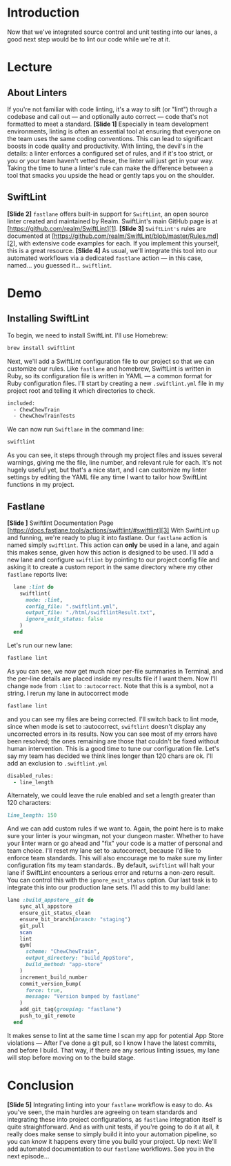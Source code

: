 # Introduction
Now that we've integrated source control and unit testing into our lanes, a good next step would be to lint our code while we're at it. 
# Lecture
## About Linters
If you're not familiar with code linting, it's a way to sift (or "lint") through a codebase and call out — and optionally auto correct — code that's not formatted to meet a standard. 
**[Slide 1]** 
Especially in team development environments, linting is often an essential tool at ensuring that everyone on the team uses the same coding conventions. This can lead to significant boosts in code quality and productivity. 
With linting, the devil's in the details: a linter enforces a configured set of rules, and if it's too strict, or you or your team haven't vetted these, the linter will just get in your way. Taking the time to tune a linter's rule can make the difference between a tool that smacks you upside the head or gently taps you on the shoulder. 
## SwiftLint
**[Slide 2]**
`fastlane` offers built-in support for `SwiftLint`, an open source linter created and  maintained by Realm. SwiftLint's main GitHub page is at [https://github.com/realm/SwiftLint][1]. 
**[Slide 3]** 
`SwiftLint's` rules are documented at [https://github.com/realm/SwiftLint/blob/master/Rules.md][2], with extensive code examples for each. If you implement this yourself, this is a great resource.
**[Slide 4]** 
As usual, we'll integrate this tool into our automated workflows via a dedicated `fastlane` action — in this case, named… you guessed it… `swiftlint`.
# Demo
## Installing SwiftLint
To begin, we need to install SwiftLint. I'll use Homebrew:
```bash
brew install swiftlint
```
Next, we'll add a SwiftLint configuration file to our project so that we can customize our rules. Like `fastlane` and homebrew, SwiftLint is written in Ruby, so its configuration file is written in YAML — a common format for Ruby configuration files. I'll start by creating a new `.swiftlint.yml` file in my project root and telling it which directories to check.
```bash
included:
  - ChewChewTrain
  - ChewChewTrainTests
```
We can now run `Swiftlane` in the command line:
```bash
swiftlint
```
As you can see, it steps through through my project files and issues several warnings, giving me the file, line number, and relevant rule for each. It's not hugely useful yet, but that's a nice start, and I can customize my linter settings by editing the YAML file any time I want to tailor how SwiftLint functions in my project.
## Fastlane
**[Slide ]** Swiftlint Documentation Page [https://docs.fastlane.tools/actions/swiftlint/#swiftlint][3]
With SwiftLint up and funning, we're ready to plug it into fastlane. Our `fastlane` action is named simply `swiftlint`. This action can **only** be used in a lane, and again this makes sense, given how this action is designed to be used.
I'll add a new lane and configure `swiftlint` by pointing to our project config file and asking it to create a custom report in the same directory where my other `fastlane` reports live:
```ruby
  lane :lint do
    swiftlint(
      mode: :lint,
      config_file: ".swiftlint.yml",
      output_file: "./html/swiftlintResult.txt",
      ignore_exit_status: false
    )
  end
```
Let's run our new lane:
```ruby
fastlane lint
```
As you can see, we now get much nicer per-file summaries in Terminal, and the per-line details are placed inside my results file if I want them.
Now I'll change `mode` from `:lint` to `:autocorrect`. Note that this is a symbol, not a string.
I rerun my lane in autocorrect mode
```ruby
fastlane lint
```
and you can see my files are being corrected. I'll switch back to lint mode,  since when mode is set to :autocorrect, `swiftlint` doesn't display any uncorrected errors in its results. Now you can see most of my errors have been resolved; the ones remaining are those that couldn't be fixed without human intervention.
This is a good time to tune our configuration file. Let's say my team has decided we think lines longer than 120 chars are ok.  I'll add an exclusion to `.swiftlint.yml`
```ruby
disabled_rules:
  - line_length
```
Alternately, we could leave the rule enabled and set a length greater than 120 characters:
```ruby
line_length: 150
```
And we can add custom rules if we want to. Again, the point here is to make sure your linter is your wingman, not your dungeon master.
Whether to have your linter warn or go ahead and "fix" your code is a matter of personal and team choice. I'll reset my lane set to :autocorrect, because I'd like to enforce team standards. This will also encourage me to make sure my linter configuration fits my team standards..
By default, `swiftlint` will halt your lane if SwiftLint encounters a serious error and returns a non-zero result. You can control this with the `ignore_exit_status` option.
Our last task is to integrate this into our production lane sets. I'll add this to my build lane:
```ruby
lane :build_appstore__git do
    sync_all_appstore
    ensure_git_status_clean
    ensure_bit_branch(branch: "staging")
    git_pull
    scan
    lint
    gym(
      scheme: "ChewChewTrain",
      output_directory: "build_AppStore",
      build_method: "app-store"
    )
    increment_build_number
    commit_version_bump(
      force: true,
      message: "Version bumped by fastlane"
    )
    add_git_tag(grouping: "fastlane")
    push_to_git_remote
  end
```
It makes sense to lint at the same time I scan my app for potential App Store violations — After I've done a git pull, so I know  I have the latest commits, and before I build. That way, if there are any serious linting issues, my lane will stop before moving on to the build stage.
# Conclusion
**[Slide 5]** 
Integrating linting into your `fastlane` workflow is easy to do. As you've seen, the main hurdles are agreeing on team standards and integrating these into project configurations, as `fastlane` integration itself is quite straightforward. And as with unit tests, if you're going to do it at all, it really does make sense to simply build it into your automation pipeline, so you can *know* it happens every time you build your project.
Up next: We'll add automated documentation to our `fastlane` workflows. See you in the next episode…



[1]:	https://github.com/realm/SwiftLint
[2]:	https://github.com/realm/SwiftLint/blob/master/Rules.md
[3]:	https://docs.fastlane.tools/actions/swiftlint/#swiftlint